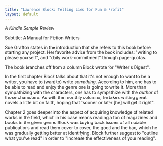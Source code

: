 ```yaml
---
title: "Lawrence Block: Telling Lies for Fun & Profit"
layout: default
---
```


_A Kindle Sample Review_

Subtitle: A Manual for Fiction Writers

Sue Grafton states in the introduction that she refers to this book before starting any project. Her favorite advice from the book includes: "writing to please yourself", and "daily work-commitment" through page-quotas.

The book branches off from a column Block wrote for "Writer's Digest".

In the first chapter Block talks about that it's not enough to want to be a writer, you have to (want to) write _something_. According to him, one has to be able to read and enjoy the genre one is going to write it. More than sympathizing with the characters, one has to sympathize with the _author_ of those characters. As with the monthly columns, he takes writing great novels a little bit on faith, hoping that "sooner or later [he] will get it right".

Chapter 2 goes deeper into the aspect of acquiring knowledge of related works in the field, which in his case means reading a ton of magazines and books in the given genre. Block was buying back issues of all notable publications and read them cover to cover, the good and the bad, which he was gradually getting better at identifying. Block further suggest to "outline what you've read" in order to "increase the effectiveness of your reading".
